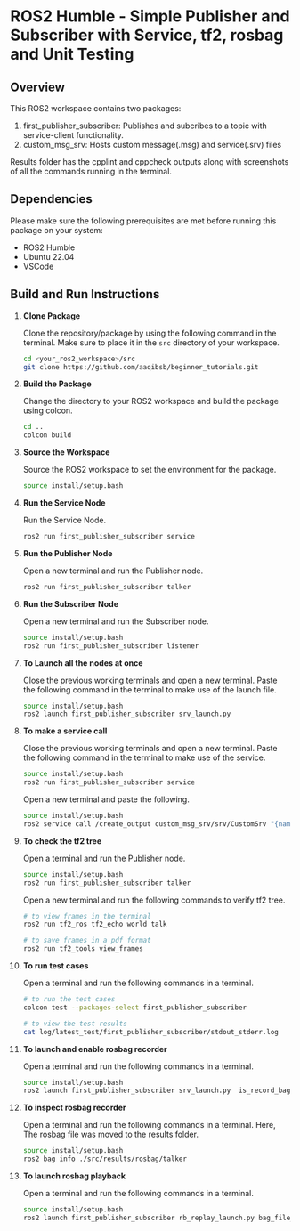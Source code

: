 # ROS2 Humble - Simple Publisher and Subscriber with Service, tf2, rosbag and Unit Testing

## Overview

This ROS2 workspace contains two packages:

1. first_publisher_subscriber: Publishes and subcribes to a topic with service-client functionality.
2. custom_msg_srv: Hosts custom message(.msg) and service(.srv) files

Results folder has the cpplint and cppcheck outputs along with screenshots of all the commands running in the terminal.

## Dependencies

Please make sure the following prerequisites are met before running this package on your system:

- ROS2 Humble
- Ubuntu 22.04
- VSCode

## Build and Run Instructions

1. **Clone Package**

   Clone the repository/package by using the following command in the terminal. Make sure to place it in the `src` directory of your workspace.

   ```sh
   cd <your_ros2_workspace>/src
   git clone https://github.com/aaqibsb/beginner_tutorials.git
   ```

2. **Build the Package**

    Change the directory to your ROS2 workspace and build the package using colcon.

    ```sh
    cd ..
    colcon build
    ```

3. **Source the Workspace**

    Source the ROS2 workspace to set the environment for the package.

    ```sh
    source install/setup.bash
    ```

5. **Run the Service Node**

    Run the Service Node.

    ```sh
    ros2 run first_publisher_subscriber service
    ```

6. **Run the Publisher Node**

    Open a new terminal and run the Publisher node.

    ```sh
    ros2 run first_publisher_subscriber talker
    ```

7. **Run the Subscriber Node**

    Open a new terminal and run the Subscriber node.

    ```sh
    source install/setup.bash
    ros2 run first_publisher_subscriber listener
    ```

8. **To Launch all the nodes at once**

    Close the previous working terminals and open a new terminal.
    Paste the following command in the terminal to make use of the launch file.

    ```sh
    source install/setup.bash
    ros2 launch first_publisher_subscriber srv_launch.py
    ```

9. **To make a service call**

    Close the previous working terminals and open a new terminal.
    Paste the following command in the terminal to make use of the service.

    ```sh
    source install/setup.bash
    ros2 run first_publisher_subscriber service
    ```

    Open a new terminal and paste the following.

    ```sh
    source install/setup.bash
    ros2 service call /create_output custom_msg_srv/srv/CustomSrv "{name: 'WallE', talk: 'WAAAAAAALLLEEEEE'}"
    ```

10. **To check the tf2 tree**

    Open a terminal and run the Publisher node.

    ```sh
    source install/setup.bash
    ros2 run first_publisher_subscriber talker
    ```

    Open a new terminal and run the following commands to verify tf2 tree.

    ```sh
    # to view frames in the terminal
    ros2 run tf2_ros tf2_echo world talk

    # to save frames in a pdf format
    ros2 run tf2_tools view_frames
    ```

11. **To run test cases**

    Open a terminal and run the following commands in a terminal.

    ```sh
    # to run the test cases
    colcon test --packages-select first_publisher_subscriber
    
    # to view the test results
    cat log/latest_test/first_publisher_subscriber/stdout_stderr.log
    ```

12. **To launch and enable rosbag recorder**

    Open a terminal and run the following commands in a terminal.

    ```sh
    source install/setup.bash
    ros2 launch first_publisher_subscriber srv_launch.py  is_record_bag:=true  bag_file_path:=rosbag/talker
    ```

13. **To inspect rosbag recorder**

    Open a terminal and run the following commands in a terminal. Here, The rosbag file was moved to the results folder.

    ```sh
    source install/setup.bash
    ros2 bag info ./src/results/rosbag/talker 
    ```

14. **To launch rosbag playback**

    Open a terminal and run the following commands in a terminal.

    ```sh
    source install/setup.bash
    ros2 launch first_publisher_subscriber rb_replay_launch.py bag_file_path:=./src/results/rosbag/talker 
    ```